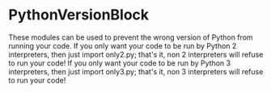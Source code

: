 # PythonVersionBlock

These modules can be used to prevent the wrong version of Python from running your code.
If you only want your code to be run by Python 2 interpreters, then just import only2.py; that's it, non 2 interpreters will refuse to run your code!
If you only want your code to be run by Python 3 interpreters, then just import only3.py; that's it, non 3 interpreters will refuse to run your code!
